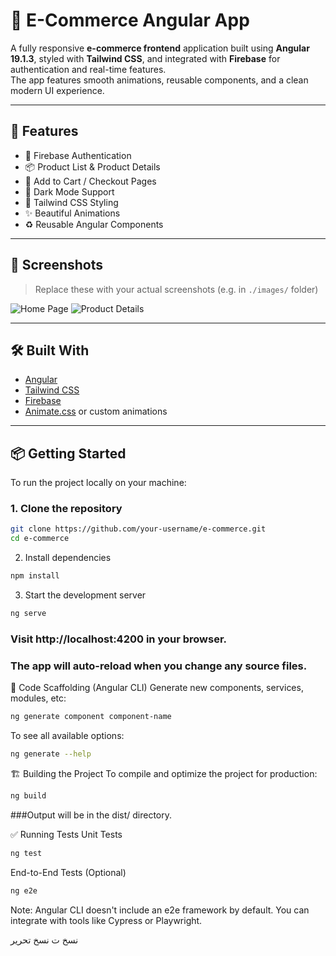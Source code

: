 # 🛒 E-Commerce Angular App

A fully responsive **e-commerce frontend** application built using **Angular 19.1.3**, styled with **Tailwind CSS**, and integrated with **Firebase** for authentication and real-time features.  
The app features smooth animations, reusable components, and a clean modern UI experience.

---

## 🚀 Features

- 🔐 Firebase Authentication
- 📦 Product List & Product Details
- 🛒 Add to Cart / Checkout Pages
- 🌙 Dark Mode Support
- 🎨 Tailwind CSS Styling
- ✨ Beautiful Animations
- ♻️ Reusable Angular Components

---

## 📸 Screenshots

> Replace these with your actual screenshots (e.g. in `./images/` folder)

![Home Page](./images/screenshot-home.png)
![Product Details](./images/screenshot-product.png)

---

## 🛠️ Built With

- [Angular](https://angular.io/)
- [Tailwind CSS](https://tailwindcss.com/)
- [Firebase](https://firebase.google.com/)
- [Animate.css](https://animate.style/) or custom animations

---

## 📦 Getting Started

To run the project locally on your machine:

### 1. Clone the repository

```bash
git clone https://github.com/your-username/e-commerce.git
cd e-commerce
```

2. Install dependencies
```bash
npm install
```

3. Start the development server
```bash
ng serve
```
### Visit http://localhost:4200 in your browser.
### The app will auto-reload when you change any source files.

🧱 Code Scaffolding (Angular CLI)
Generate new components, services, modules, etc:
```bash
ng generate component component-name
```

To see all available options:
```bash
ng generate --help
```

🏗️ Building the Project
To compile and optimize the project for production:
```bash
ng build
```
###Output will be in the dist/ directory.


✅ Running Tests
Unit Tests
```bash
ng test
```


End-to-End Tests (Optional)
```bash
ng e2e
```
Note: Angular CLI doesn't include an e2e framework by default. You can integrate with tools like Cypress or Playwright.





نسخ
ت
نسخ
تحرير


